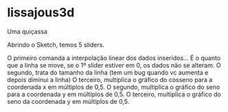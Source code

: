 # lissajous3d
Uma quiçassa

Abrindo o Sketch, temos 5 sliders.

O primeiro comanda a interpolação linear dos dados inseridos... É o quanto que a linha se move, se o 1º slider estiver em 0, os dados não se alteram.
O segundo, trata do tamanho da linha (tem um bug quando vc aumenta e depois diminui a linha)
O terceiro, multiplica o gráfico do cosseno para a coordenada x em múltiplos de 0,5.
O segundo, multiplica o gráfico do seno para a coordenada y em múltiplos de 0,5.
O terceiro, multiplica o gráfico do seno da coordenada y em múltiplos de 0,5.
